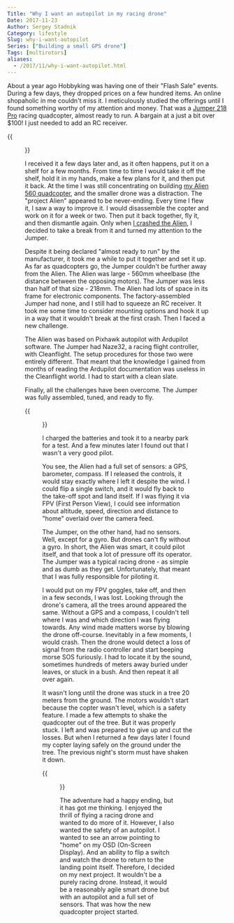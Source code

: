 ```yaml
---
Title: "Why I want an autopilot in my racing drone"
Date: 2017-11-23
Author: Sergey Stadnik
Category: lifestyle
Slug: why-i-want-autopilot
Series: ["Building a small GPS drone"]
Tags: [multirotors]
aliases:
  - /2017/11/why-i-want-autopilot.html
---
```


About a year ago Hobbyking was having one of their "Flash Sale" events. During a few days, they dropped prices on a few hundred items. An online shopaholic in me couldn't miss it. I meticulously studied the offerings until I found something worthy of my attention and money. That was a <a href="https://hobbyking.com/en_us/jumper-218-pro-quad-copter-arf.html">Jumper 218 Pro</a> racing quadcopter, almost ready to run. A bargain at a just a bit over $100! I just needed to add an RC receiver.

{{<figure src="https://lh3.googleusercontent.com/-h9Izk-oSzhc/WhUKywZMAJI/AAAAAAAA5W8/vCu0SV_IgQc5xt-nve54oFH1ls62U425ACE0YBhgL/s800/jumper_218.jpg" caption="Jumper 218 Pro Quadcopter | Source:" alt="Jumper 218 Pro Quadcopter" attr="hobbyking.com" attrlink="https://hobbyking.com/en_us/jumper-218-pro-quad-copter-arf.html?___store=en_us">}}

I received it a few days later and, as it often happens, put it on a shelf for a few months. From time to time I would take it off the shelf, hold it in my hands, make a few plans for it, and then put it back. At the time I was still concentrating on building <a href="http://ozmoroz.com/2016/09/alien-560-quadcopter-build-part-1-parts.html">my Alien 560 quadcopter</a>, and the smaller drone was a distraction. The "project Alien" appeared to be never-ending. Every time I flew it, I saw a way to improve it. I would disassemble the copter and work on it for a week or two. Then put it back together, fly it, and then dismantle again. Only when <a href="https://youtu.be/SFSsMt6lBdg">I crashed the Alien</a>, I decided to take a break from it and turned my attention to the Jumper.

<!--more-->

Despite it being declared "almost ready to run" by the manufacturer, it took me a while to put it together and set it up. As far as quadcopters go, the Jumper couldn't be further away from the Alien. The Alien was large - 560mm wheelbase (the distance between the opposing motors). The Jumper was less than half of that size - 218mm. The Alien had lots of space in its frame for electronic components. The factory-assembled Jumper had none, and I still had to squeeze an RC receiver. It took me some time to consider mounting options and hook it up in a way that it wouldn't break at the first crash. Then I faced a new challenge.

The Alien was based on Pixhawk autopilot with Ardupilot software. The Jumper had Naze32, a racing flight controller, with Cleanflight. The setup procedures for those two were entirely different. That meant that the knowledge I gained from months of reading the Ardupilot documentation was useless in the Cleanflight world. I had to start with a clean slate.

Finally, all the challenges have been overcome. The Jumper was fully assembled, tuned, and ready to fly.

{{<figure src="https://lh3.googleusercontent.com/-GxZ9iZry9uY/WhUQHyP0smI/AAAAAAAA5Xk/xgLU9dk4hgY9Nt8eoqS7GxqklBsjYXRIwCE0YBhgL/s640/20171021_135220.jpg" alt="Assembled Jumper 218 Pro">}}

I charged the batteries and took it to a nearby park for a test. And a few minutes later I found out that I wasn't a very good pilot.

You see, the Alien had a full set of sensors: a GPS, barometer, compass. If I released the controls, it would stay exactly where I left it despite the wind. I could flip a single switch, and it would fly back to the take-off spot and land itself. If I was flying it via FPV (First Person View), I could see information about altitude, speed, direction and distance to "home" overlaid over the camera feed.

The Jumper, on the other hand, had no sensors. Well, except for a gyro. But drones can't fly without a gyro. In short, the Alien was smart, it could pilot itself, and that took a lot of pressure off its operator. The Jumper was a typical racing drone - as simple and as dumb as they get. Unfortunately, that meant that I was fully responsible for piloting it.

I would put on my FPV goggles, take off, and then in a few seconds, I was lost. Looking through the drone's camera, all the trees around appeared the same. Without a GPS and a compass, I couldn't tell where I was and which direction I was flying towards. Any wind made matters worse by blowing the drone off-course. Inevitably in a few moments, I would crash. Then the drone would detect a loss of signal from the radio controller and start beeping morse SOS furiously. I had to locate it by the sound, sometimes hundreds of meters away buried under leaves, or stuck in a bush. And then repeat it all over again.

It wasn't long until the drone was stuck in a tree 20 meters from the ground. The motors wouldn't start because the copter wasn't level, which is a safety feature. I made a few attempts to shake the quadcopter out of the tree. But it was properly stuck. I left and was prepared to give up and cut the losses. But when I returned a few days later I found my copter laying safely on the ground under the tree. The previous night's storm must have shaken it down.

{{<figure src="https://lh3.googleusercontent.com/-jgp6_iWDCSw/WhUS1UzX4vI/AAAAAAAA5X8/pMGkVCoOaKYpdNh_45WQLDX1aw5vhPcagCE0YBhgL/s800/20171026_190731.jpg" alt="The quadcopter is out of the tree" caption="It's finally out of the tree">}}


The adventure had a happy ending, but it has got me thinking. I enjoyed the thrill of flying a racing drone and wanted to do more of it. However, I also wanted the safety of an autopilot. I wanted to see an arrow pointing to "home" on my OSD (On-Screen Display). And an ability to flip a switch and watch the drone to return to the landing point itself. Therefore, I decided on my next project. It wouldn't be a purely racing drone. Instead, it would be a reasonably agile smart drone but with an autopilot and a full set of sensors. That was how the new quadcopter project started.

